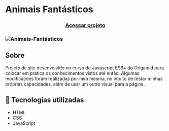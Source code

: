# Animais Fantásticos

<h3 align="center">
    <a href="https://goofy-jackson-cf456e.netlify.app/">Acessar projeto</a>
<h3 >

![Animais-Fantásticos](https://user-images.githubusercontent.com/70078964/123163439-19c4e500-d448-11eb-983f-207591a0bef6.gif)

    
## Sobre 

Projeto de site desenvolvido no curso de Javascript ES6+ do Origamid para colocar em prática os conhecimentos vistos até então. 
Algumas modificações foram realizadas por mim mesma, no intuito de testar minhas próprias capacidades, além de usar um outro visual para a página. 

## 🚀 Tecnologias utilizadas
- HTML
- CSS
- JavaScript
